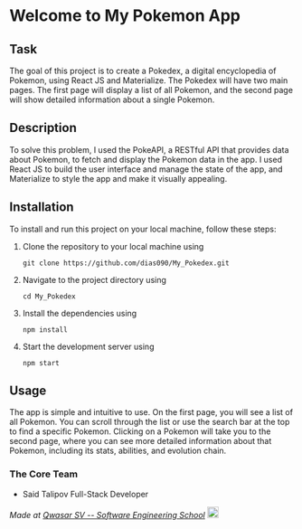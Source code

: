 # Welcome to My Pokemon App

## Task
The goal of this project is to create a Pokedex, a digital encyclopedia of Pokemon, using React JS and Materialize. The Pokedex will have two main pages. The first page will display a list of all Pokemon, and the second page will show detailed information about a single Pokemon.

## Description
To solve this problem, I used the PokeAPI, a RESTful API that provides data about Pokemon, to fetch and display the Pokemon data in the app. I used React JS to build the user interface and manage the state of the app, and Materialize to style the app and make it visually appealing.

## Installation
To install and run this project on your local machine, follow these steps:
    
1. Clone the repository to your local machine using 
    ```
    git clone https://github.com/dias090/My_Pokedex.git
    ```
    
2. Navigate to the project directory using
    ```
    cd My_Pokedex
    ```
    
3. Install the dependencies using 
    ```
    npm install
    ```
    
4. Start the development server using 
    ```
    npm start
    ```
## Usage
The app is simple and intuitive to use. On the first page, you will see a list of all Pokemon. You can scroll through the list or use the search bar at the top to find a specific Pokemon. Clicking on a Pokemon will take you to the second page, where you can see more detailed information about that Pokemon, including its stats, abilities, and evolution chain.

### The Core Team
- Said Talipov Full-Stack Developer

<span><i>Made at <a href='https://qwasar.io'>Qwasar SV -- Software Engineering School</a></i></span>
<span><img alt="Qwasar SV -- Software Engineering School's Logo" src='https://storage.googleapis.com/qwasar-public/qwasar-logo_50x50.png' width='20px' /></span>